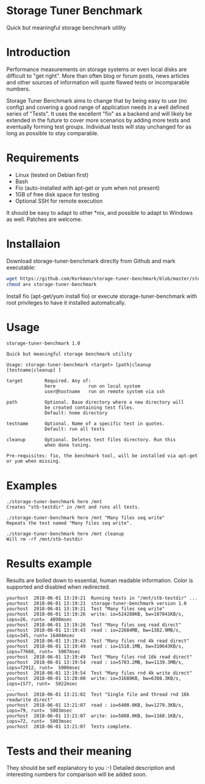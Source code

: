 # Storage Tuner Benchmark
Quick but meaningful storage benchmark utility

# Introduction
Performance measurements on storage systems or even local disks are difficult to "get right". More than often blog or forum posts, news articles and other sources of information will quote flawed tests or incomparable numbers.

Storage Tuner Benchmark aims to change that by being easy to use (no config) and covering a good range of application needs in a well defined series of "Tests". It uses the excellent "fio" as a backend and will likely be extended in the future to cover more scenarios by adding more tests and eventually forming test groups. Individual tests will stay unchanged for as long as possible to stay comparable.

# Requirements
 - Linux (tested on Debian first)
 - Bash
 - Fio (auto-installed with apt-get or yum when not present)
 - 1GB of free disk space for testing
 - Optional SSH for remote execution

It should be easy to adapt to other \*nix, and possible to adapt to Windows as well. Patches are welcome.

# Installaion
Download storage-tuner-benchmark directly from Github and mark executable:
```bash
wget https://github.com/Korkman/storage-tuner-benchmark/blob/master/storage-tuner-benchmark
chmod a+x storage-tuner-benchmark
```
Install fio (apt-get/yum install fio) or execute storage-tuner-benchmark with root privileges to have it installed automatically.

# Usage
```
storage-tuner-benchmark 1.0

Quick but meaningful storage benchmark utility

Usage: storage-tuner-benchmark <target> [path|cleanup [testname|cleanup] ]

target        Required. Any of:
              here            run on local system
              user@hostname   run on remote system via ssh

path          Optional. Base directory where a new directory will 
              be created containing test files.
              Default: home directory

testname      Optional. Name of a specific test in quotes.
              Default: run all tests

cleanup       Optional. Deletes test files directory. Run this
              when done tuning.

Pre-requisites: fio, the benchmark tool, will be installed via apt-get
or yum when missing.
```
# Examples
```
./storage-tuner-benchmark here /mnt
Creates "stb-testdir" in /mnt and runs all tests.

./storage-tuner-benchmark here /mnt "Many files seq write"
Repeats the test named "Many files seq write".

./storage-tuner-benchmark here /mnt cleanup
Will rm -rf /mnt/stb-testdir
```
# Results example
Results are boiled down to essential, human readable information. Color is supported and disabled when redirected.
```
yourhost  2018-06-01 13:19:21  Running tests in "/mnt/stb-testdir" ...
yourhost  2018-06-01 13:19:21  storage-tuner-benchmark version 1.0
yourhost  2018-06-01 13:19:21  Test "Many files seq write"
yourhost  2018-06-01 13:19:26  write: io=524288KB, bw=107041KB/s, iops=26, runt=  4898msec
yourhost  2018-06-01 13:19:26  Test "Many files seq read direct"
yourhost  2018-06-01 13:19:43  read : io=22684MB, bw=1382.9MB/s, iops=345, runt= 16404msec
yourhost  2018-06-01 13:19:43  Test "Many files rnd 4k read direct"
yourhost  2018-06-01 13:19:49  read : io=1518.1MB, bw=310643KB/s, iops=77660, runt=  5007msec
yourhost  2018-06-01 13:19:49  Test "Many files rnd 16k read direct"
yourhost  2018-06-01 13:19:54  read : io=5703.2MB, bw=1139.3MB/s, iops=72912, runt=  5006msec
yourhost  2018-06-01 13:19:54  Test "Many files rnd 4k write direct"
yourhost  2018-06-01 13:20:00  write: io=31680KB, bw=6308.3KB/s, iops=1577, runt=  5022msec
...
yourhost  2018-06-01 13:21:02  Test "Single file and thread rnd 16k readwrite direct"
yourhost  2018-06-01 13:21:07  read : io=6400.0KB, bw=1279.3KB/s, iops=79, runt=  5003msec
yourhost  2018-06-01 13:21:07  write: io=5808.0KB, bw=1160.1KB/s, iops=72, runt=  5003msec
yourhost  2018-06-01 13:21:07  Tests complete.
```
# Tests and their meaning
They should be self explanatory to you :-) Detailed description and interesting numbers for comparison will be added soon.
